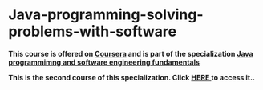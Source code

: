 # Java-programming-solving-problems-with-software
<b> This course is offered on <a href=https://www.coursera.org/> Coursera<a/> and is part of the specialization <a href = https://www.coursera.org/specializations/java-programming>Java programmimng and software engineering fundamentals<a/> <b/>
  <div> This is the second course of this specialization. Click <a href= https://www.coursera.org/learn/java-programming/home/welcome> HERE <a/> to access it.. <div/>
